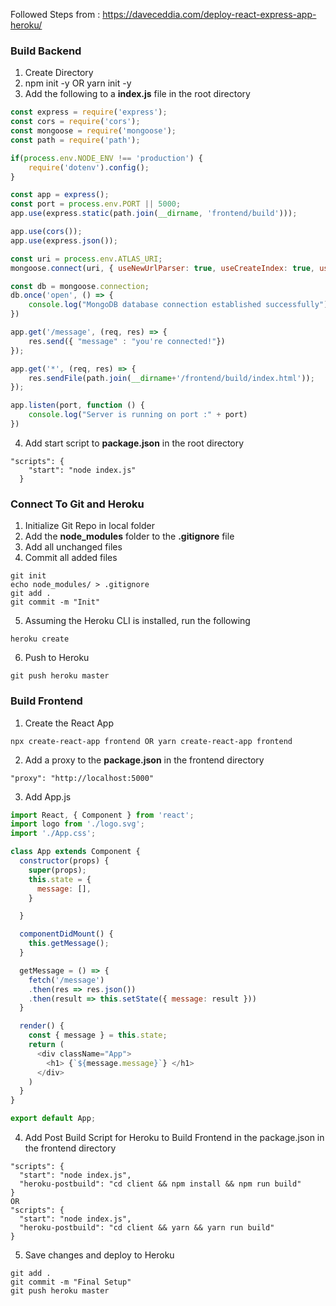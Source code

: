 Followed Steps from : https://daveceddia.com/deploy-react-express-app-heroku/


### Build Backend 

1. Create Directory
2. npm init -y OR yarn init -y
3. Add the following to a **index.js** file in the root directory
```javascript
const express = require('express');
const cors = require('cors');
const mongoose = require('mongoose');
const path = require('path');

if(process.env.NODE_ENV !== 'production') {
    require('dotenv').config();
}

const app = express();
const port = process.env.PORT || 5000;
app.use(express.static(path.join(__dirname, 'frontend/build')));

app.use(cors());
app.use(express.json());

const uri = process.env.ATLAS_URI;
mongoose.connect(uri, { useNewUrlParser: true, useCreateIndex: true, useUnifiedTopology: true });

const db = mongoose.connection;
db.once('open', () => {
    console.log("MongoDB database connection established successfully");
})

app.get('/message', (req, res) => {
    res.send({ "message" : "you're connected!"})
});

app.get('*', (req, res) => {
    res.sendFile(path.join(__dirname+'/frontend/build/index.html'));
});

app.listen(port, function () {
    console.log("Server is running on port :" + port)
})
```
4. Add start script to **package.json** in the root directory
```
"scripts": {
    "start": "node index.js"
  }
```





### Connect To Git and Heroku

1. Initialize Git Repo in local folder
2. Add the **node_modules** folder to the **.gitignore** file
3. Add all unchanged files
4. Commit all added files
```
git init
echo node_modules/ > .gitignore
git add .
git commit -m "Init"
```
5. Assuming the Heroku CLI is installed, run the following
```
heroku create
```
6. Push to Heroku
```
git push heroku master
```





### Build Frontend 

1. Create the React App
```
npx create-react-app frontend OR yarn create-react-app frontend
```
2. Add a proxy to the **package.json** in the frontend directory
```
"proxy": "http://localhost:5000"
```
3. Add App.js
```javascript
import React, { Component } from 'react';
import logo from './logo.svg';
import './App.css';

class App extends Component {
  constructor(props) {
    super(props);
    this.state = {
      message: [],
    }

  }

  componentDidMount() {
    this.getMessage();
  }

  getMessage = () => {
    fetch('/message')
    .then(res => res.json())
    .then(result => this.setState({ message: result }))
  }

  render() {
    const { message } = this.state;
    return (
      <div className="App">
        <h1> {`${message.message}`} </h1>
      </div>
    )
  }
}

export default App;
```
4. Add Post Build Script for Heroku to Build Frontend in the package.json in the frontend directory
```
"scripts": {
  "start": "node index.js",
  "heroku-postbuild": "cd client && npm install && npm run build"
}
OR
"scripts": {
  "start": "node index.js",
  "heroku-postbuild": "cd client && yarn && yarn run build"
}
```
5. Save changes and deploy to Heroku
```
git add .
git commit -m "Final Setup"
git push heroku master
